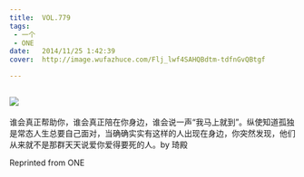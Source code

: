 ```yaml
---
title:	VOL.779
tags:
 - 一个
 - ONE
date:	2014/11/25 1:42:39
cover:	http://image.wufazhuce.com/Flj_lwf4SAHQBdtm-tdfnGvQBtgf

---
```

![](http://image.wufazhuce.com/Flj_lwf4SAHQBdtm-tdfnGvQBtgf)
---

谁会真正帮助你，谁会真正陪在你身边，谁会说一声“我马上就到”。纵使知道孤独是常态人生总要自己面对，当确确实实有这样的人出现在身边，你突然发现，他们从来就不是那群天天说爱你爱得要死的人。by 琦殿
 
Reprinted from ONE
